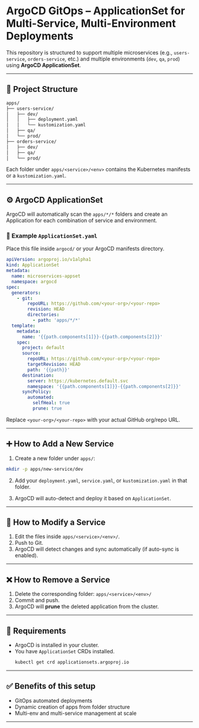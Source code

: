 
# ArgoCD GitOps – ApplicationSet for Multi-Service, Multi-Environment Deployments

This repository is structured to support multiple microservices (e.g., `users-service`, `orders-service`, etc.) and multiple environments (`dev`, `qa`, `prod`) using **ArgoCD ApplicationSet**.

---

## 📁 Project Structure

```bash
apps/
├── users-service/
│   ├── dev/
│   │   ├── deployment.yaml
│   │   └── kustomization.yaml
│   ├── qa/
│   └── prod/
├── orders-service/
│   ├── dev/
│   ├── qa/
│   └── prod/
```

Each folder under `apps/<service>/<env>` contains the Kubernetes manifests or a `kustomization.yaml`.

---

## ⚙️ ArgoCD ApplicationSet

ArgoCD will automatically scan the `apps/*/*` folders and create an Application for each combination of service and environment.

### 📄 Example `ApplicationSet.yaml`

Place this file inside `argocd/` or your ArgoCD manifests directory.

```yaml
apiVersion: argoproj.io/v1alpha1
kind: ApplicationSet
metadata:
  name: microservices-appset
  namespace: argocd
spec:
  generators:
    - git:
        repoURL: https://github.com/<your-org>/<your-repo>
        revision: HEAD
        directories:
          - path: 'apps/*/*'
  template:
    metadata:
      name: '{{path.components[1]}}-{{path.components[2]}}'
    spec:
      project: default
      source:
        repoURL: https://github.com/<your-org>/<your-repo>
        targetRevision: HEAD
        path: '{{path}}'
      destination:
        server: https://kubernetes.default.svc
        namespace: '{{path.components[1]}}-{{path.components[2]}}'
      syncPolicy:
        automated:
          selfHeal: true
          prune: true
```

Replace `<your-org>/<your-repo>` with your actual GitHub org/repo URL.

---

## ➕ How to Add a New Service

1. Create a new folder under `apps/`:

```bash
mkdir -p apps/new-service/dev
```

2. Add your `deployment.yaml`, `service.yaml`, or `kustomization.yaml` in that folder.

3. ArgoCD will auto-detect and deploy it based on `ApplicationSet`.

---

## 🔄 How to Modify a Service

1. Edit the files inside `apps/<service>/<env>/`.
2. Push to Git.
3. ArgoCD will detect changes and sync automatically (if auto-sync is enabled).

---

## ❌ How to Remove a Service

1. Delete the corresponding folder: `apps/<service>/<env>/`
2. Commit and push.
3. ArgoCD will **prune** the deleted application from the cluster.

---

## 🧪 Requirements

- ArgoCD is installed in your cluster.
- You have `ApplicationSet` CRDs installed.
  ```bash
  kubectl get crd applicationsets.argoproj.io
  ```

---

## ✅ Benefits of this setup

- GitOps automated deployments
- Dynamic creation of apps from folder structure
- Multi-env and multi-service management at scale

---
